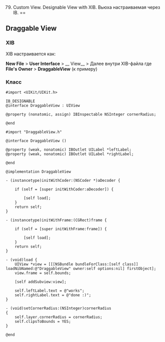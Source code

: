 79. Custom View. Designable View with XIB. Вьюха настраиваемая через IB.
==

## Draggable View

### XIB

XIB настраивается как:

__New File__ > __User Interface__ > __ View__ > Далее внутри XIB-файла где __File's Owner__ > __DraggableView__ (к примеру)

### Класс

```objc
#import <UIKit/UIKit.h>

IB_DESIGNABLE
@interface DraggableView : UIView

@property (nonatomic, assign) IBInspectable NSInteger cornerRadius;

@end
```
```
#import "DraggableView.h"

@interface DraggableView ()

@property (weak, nonatomic) IBOutlet UILabel *leftLabel;
@property (weak, nonatomic) IBOutlet UILabel *rightLabel;

@end

@implementation DraggableView

- (instancetype)initWithCoder:(NSCoder *)aDecoder {
    
    if (self = [super initWithCoder:aDecoder]) {
        
        [self load];
    }
    return self;
}

- (instancetype)initWithFrame:(CGRect)frame {
    
    if (self = [super initWithFrame:frame]) {
        
        [self load];
    }
    return self;
}

- (void)load {
    UIView *view = [[[NSBundle bundleForClass:[self class]] loadNibNamed:@"DraggableView" owner:self options:nil] firstObject];
    view.frame = self.bounds;
    
    [self addSubview:view];
    
    self.leftLabel.text = @"works";
    self.rightLabel.text = @"done :)";
}

- (void)setCornerRadius:(NSInteger)cornerRadius
{
    self.layer.cornerRadius = cornerRadius;
    self.clipsToBounds = YES;
}

@end
```

